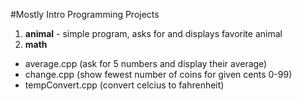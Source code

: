 #Mostly Intro Programming Projects

1. **animal** - simple program, asks for and displays favorite animal  
2. **math**  
* average.cpp (ask for 5 numbers and display their average)  
* change.cpp (show fewest number of coins for given cents 0-99)  
* tempConvert.cpp (convert celcius to fahrenheit)
